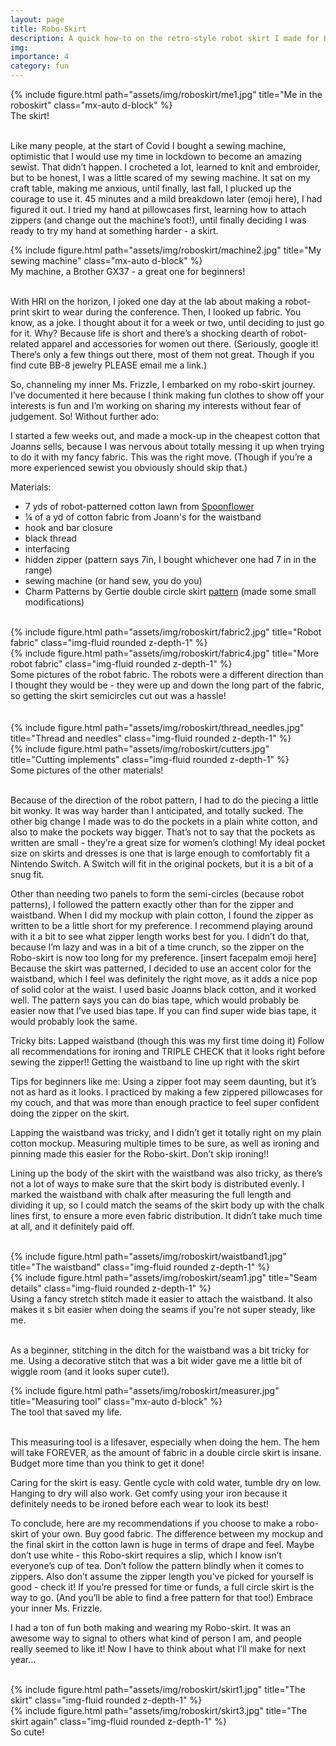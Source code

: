 ```yaml
---
layout: page
title: Robo-Skirt
description: A quick how-to on the retro-style robot skirt I made for HRI 2024!
img:
importance: 4
category: fun
---
```


<div class="center-block">
    {% include figure.html path="assets/img/roboskirt/me1.jpg" title="Me in the roboskirt" class="mx-auto d-block" %}
</div>
<div class="caption">
    The skirt!
</div>
<br>

Like many people, at the start of Covid I bought a sewing machine, optimistic that I would use my time in lockdown to become an amazing sewist. That didn’t happen. I crocheted a lot, learned to knit and embroider, but to be honest, I was a little scared of my sewing machine. It sat on my craft table, making me anxious, until finally, last fall, I plucked up the courage to use it. 45 minutes and a mild breakdown later (emoji here), I had figured it out. I tried my hand at pillowcases first, learning how to attach zippers (and change out the machine’s foot!), until finally deciding I was ready to try my hand at something harder - a skirt.

<div class="center-block">
    {% include figure.html path="assets/img/roboskirt/machine2.jpg" title="My sewing machine" class="mx-auto d-block" %}
</div>
<div class="caption">
    My machine, a Brother GX37 - a great one for beginners!
</div>
<br>

With HRI on the horizon, I joked one day at the lab about making a robot-print skirt to wear during the conference. Then, I looked up fabric. You know, as a joke. I thought about it for a week or two, until deciding to just go for it. Why? Because life is short and there’s a shocking dearth of robot-related apparel and accessories for women out there. (Seriously, google it! There’s only a few things out there, most of them not great. Though if you find cute BB-8 jewelry PLEASE email me a link.)

So, channeling my inner Ms. Frizzle, I embarked on my robo-skirt journey. I’ve documented it here because I think making fun clothes to show off your interests is fun and I’m working on sharing my interests without fear of judgement. So! Without further ado:

I started a few weeks out, and made a mock-up in the cheapest cotton that Joanns sells, because I was nervous about totally messing it up when trying to do it with my fancy fabric. This was the right move. (Though if you’re a more experienced sewist you obviously should skip that.)

Materials:
<ul>
  <li>7 yds of robot-patterned cotton lawn from <a href="https://www.spoonflower.com/en/fabric/4463794-retro-robots-by-caja_design?country=us&currency=USD&fabric=petal_signature_cotton&fabric_size=test_swatch&measurement_system=imperial">Spoonflower</a></li>
  <li>¼ of a yd of cotton fabric from Joann's for the waistband</li>
  <li>hook and bar closure</li>
  <li>black thread</li>
  <li>interfacing</li>
  <li>hidden zipper (pattern says 7in, I bought whichever one had 7 in in the range)</li>
  <li>sewing machine (or hand sew, you do you)</li>
  <li>Charm Patterns by Gertie double circle skirt <a href="https://charmpatterns.com/charm-double-circle-skirt/">pattern</a> (made some small modifications)</li>
</ul>

<br>
<div class="row align-items-center">
    <div class="col-md mt-3 mt-md-0">
        {% include figure.html path="assets/img/roboskirt/fabric2.jpg" title="Robot fabric" class="img-fluid rounded z-depth-1" %}
    </div>
    <div class="col-md mt-3 mt-md-0">
        {% include figure.html path="assets/img/roboskirt/fabric4.jpg" title="More robot fabric" class="img-fluid rounded z-depth-1" %}
    </div>
</div>
<div class="caption">
    Some pictures of the robot fabric. The robots were a different direction than I thought they would be - they were up and down the long part of the fabric, so getting the skirt semicircles cut out was a hassle!
</div>
<br>

<br>
<div class="row align-items-center">
    <div class="col-sm mt-3 mt-md-0">
        {% include figure.html path="assets/img/roboskirt/thread_needles.jpg" title="Thread and needles" class="img-fluid rounded z-depth-1" %}
    </div>
    <div class="col-sm mt-3 mt-md-0">
        {% include figure.html path="assets/img/roboskirt/cutters.jpg" title="Cutting implements" class="img-fluid rounded z-depth-1" %}
    </div>
</div>
<div class="caption">
    Some pictures of the other materials!
</div>
<br>

Because of the direction of the robot pattern, I had to do the piecing a little bit wonky. It was way harder than I anticipated, and totally sucked. The other big change I made was to do the pockets in a plain white cotton, and also to make the pockets way bigger. That’s not to say that the pockets as written are small - they’re a great size for women’s clothing! My ideal pocket size on skirts and dresses is one that is large enough to comfortably fit a Nintendo Switch. A Switch will fit in the original pockets, but it is a bit of a snug fit. 

Other than needing two panels to form the semi-circles (because robot patterns), I followed the pattern exactly other than for the zipper and waistband. When I did my mockup with plain cotton, I found the zipper as written to be a little short for my preference. I recommend playing around with it a bit to see what zipper length works best for you. I didn’t do that, because I’m lazy and was in a bit of a time crunch, so the zipper on the Robo-skirt is now too long for my preference. [insert facepalm emoji here] Because the skirt was patterned, I decided to use an accent color for the waistband, which I feel was definitely the right move, as it adds a nice pop of solid color at the waist. I used basic Joanns black cotton, and it worked well. The pattern says you can do bias tape, which would probably be easier now that I’ve used bias tape. If you can find super wide bias tape, it would probably look the same.

Tricky bits:
Lapped waistband (though this was my first time doing it) Follow all recommendations for ironing and TRIPLE CHECK that it looks right before sewing the zipper!!
Getting the waistband to line up right with the skirt

Tips for beginners like me:
Using a zipper foot may seem daunting, but it’s not as hard as it looks. I practiced by making a few zippered pillowcases for my couch, and that was more than enough practice to feel super confident doing the zipper on the skirt. 

Lapping the waistband was tricky, and I didn’t get it totally right on my plain cotton mockup. Measuring multiple times to be sure, as well as ironing and pinning made this easier for the Robo-skirt. Don’t skip ironing!!

Lining up the body of the skirt with the waistband was also tricky, as there’s not a lot of ways to make sure that the skirt body is distributed evenly. I marked the waistband with chalk after measuring the full length and dividing it up, so I could match the seams of the skirt body up with the chalk lines first, to ensure a more even fabric distribution. It didn’t take much time at all, and it definitely paid off.

<br>
<div class="row align-items-center">
    <div class="col-sm mt-3 mt-md-0">
        {% include figure.html path="assets/img/roboskirt/waistband1.jpg" title="The waistband" class="img-fluid rounded z-depth-1" %}
    </div>
    <div class="col-sm mt-3 mt-md-0">
        {% include figure.html path="assets/img/roboskirt/seam1.jpg" title="Seam details" class="img-fluid rounded z-depth-1" %}
    </div>
</div>
<div class="caption">
    Using a fancy stretch stitch made it easier to attach the waistband. It also makes it s bit easier when doing the seams if you're not super steady, like me.
</div>
<br>

As a beginner, stitching in the ditch for the waistband was a bit tricky for me. Using a decorative stitch that was a bit wider gave me a little bit of wiggle room (and it looks super cute!).


<div class="center-block">
    {% include figure.html path="assets/img/roboskirt/measurer.jpg" title="Measuring tool" class="mx-auto d-block" %}
</div>
<div class="caption">
    The tool that saved my life.
</div>
<br>

This measuring tool is a lifesaver, especially when doing the hem. The hem will take FOREVER, as the amount of fabric in a double circle skirt is insane. Budget more time than you think to get it done!

Caring for the skirt is easy. Gentle cycle with cold water, tumble dry on low. Hanging to dry will also work. Get comfy using your iron because it definitely needs to be ironed before each wear to look its best!

To conclude, here are my recommendations if you choose to make a robo-skirt of your own. 
Buy good fabric. The difference between my mockup and the final skirt in the cotton lawn is huge in terms of drape and feel. 
Maybe don’t use white - this Robo-skirt requires a slip, which I know isn’t everyone’s cup of tea. 
Don’t follow the pattern blindly when it comes to zippers. Also don’t assume the zipper length you’ve picked for yourself is good - check it!
If you’re pressed for time or funds, a full circle skirt is the way to go. (And you’ll be able to find a free pattern for that too!)
Embrace your inner Ms. Frizzle.

I had a ton of fun both making and wearing my Robo-skirt. It was an awesome way to signal to others what kind of person I am, and people really seemed to like it! Now I have to think about what I’ll make for next year…

<br>
<div class="row align-items-center">
    <div class="col-sm mt-3 mt-md-0">
        {% include figure.html path="assets/img/roboskirt/skirt1.jpg" title="The skirt" class="img-fluid rounded z-depth-1" %}
    </div>
    <div class="col-sm mt-3 mt-md-0">
        {% include figure.html path="assets/img/roboskirt/skirt3.jpg" title="The skirt again" class="img-fluid rounded z-depth-1" %}
    </div>
</div>
<div class="caption">
    So cute!
</div>
<br>